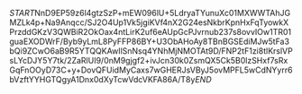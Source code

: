 $START$NnD9EP59z6l4gtzSzP+mEW096lU+5LdryaTYunuXc01MXWWTAhJGMZLk4p+Na9Anqcc/SJ2O4Up1Vk5jgiKVf4nX2G24esNkbrKpnHxFqTyowkXPrzddGKzV3QWBiR2OkOax4ntLirK2uf6eAUpGcPJvrnub237s8ovvIOw1TR01guaEXODWrF/Byb9yLmL8PyFFP86BY+U3ObAHoAy8TBnBGSEdiMJw5tFa3bQi9ZCwO6aB9R5YTQQKAwIlSnNsq4YNhMjNMOTAt9D/FNP2tF1zi8tlKrslVPsLYcDJY5Y7tk/2ZaRlUI9/0nM9gjgf2+ivJcn30k0ZsmQX5Ck5B0lzSHxf7sRxGqFnOOyD73C+y+DovQFUidMyCaxs7wGHERJsVByJ5ovMPFL5wCdNYyrr6bVzftYYHGTQgyA1Dnx0dXyTcwVdcVKFA86A/T8y$END$